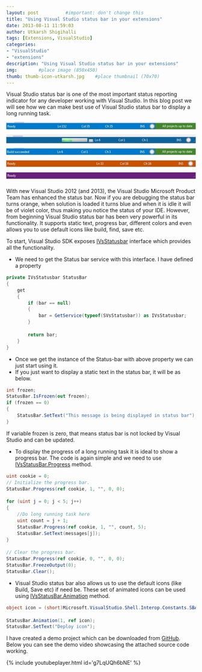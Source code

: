 ```yaml
---
layout: post          #important: don't change this
title: "Using Visual Studio status bar in your extensions"
date: 2013-08-11 11:59:03
author: Utkarsh Shigihalli
tags: [Extensions, VisualStudio]
categories:
- "VisualStudio"
- "extensions"
description: "Using Visual Studio status bar in your extensions"
img:        #place image (850x450)
thumb: thumb-icon-utkarsh.jpg    #place thumbnail (70x70)
---
```

Visual Studio status bar is one of the most important status reporting indicator for any developer working with Visual Studio. In this blog post we will see how we can make best use of Visual Studio status bar to display a long running task.

![VSStatusBar](/images/screenshots/utkarsh/2013_08_11_using_visual_studio_status_Image1.jpg)

With new Visual Studio 2012 (and 2013), the Visual Studio Microsoft Product Team has enhanced the status bar. Now if you are debugging the status bar turns orange, when solution is loaded it turns blue and when it is idle it will be of violet color, thus making you notice the status of your IDE. However, from beginning Visual Studio status bar has been very powerful in its functionality. It supports static text, progress bar, different colors and even allows you to use default icons like build, find, save etc.

To start, Visual Studio SDK exposes [IVsStatusbar](http://msdn.microsoft.com/en-us/library/Microsoft.VisualStudio.Shell.Interop.IVsStatusbar%28v=vs.110%29.aspx) interface which provides all the functionality. 

-  We need to get the Status bar service with this interface. I have defined a property      

```cs
private IVsStatusbar StatusBar
{
    get
    {
        if (bar == null)
        {
            bar = GetService(typeof(SVsStatusbar)) as IVsStatusbar;
        }

        return bar;
    }
}
```
-  Once we get the instance of the Status-bar with above property we can just start using it. 
-  If you just want to display a static text in the status bar, it will be as below. 

```cs
int frozen;
StatusBar.IsFrozen(out frozen);
if (frozen == 0)
{
    StatusBar.SetText("This message is being displayed in status bar");
} 
```
If variable frozen is zero, that means status bar is not locked by Visual Studio and can be updated. 

-  To display the progress of a long running task it is ideal to show a progress bar. The code is again simple and we need to use [IVsStatusBar.Progress](http://msdn.microsoft.com/en-us/library/microsoft.visualstudio.shell.interop.ivsstatusbar.progress(v=vs.90).aspx) method. 

```cs
uint cookie = 0;
// Initialize the progress bar.
StatusBar.Progress(ref cookie, 1, "", 0, 0);

for (uint j = 0; j < 5; j++)
{
    //Do long running task here
    uint count = j + 1;
    StatusBar.Progress(ref cookie, 1, "", count, 5);
    StatusBar.SetText(messages[j]);
}

// Clear the progress bar.
StatusBar.Progress(ref cookie, 0, "", 0, 0);
StatusBar.FreezeOutput(0);
StatusBar.Clear();
```
-  Visual Studio status bar also allows us to use the default icons (like Build, Save etc) if need be. These set of animated icons can be used using [IVsStatusBar.Animation](http://msdn.microsoft.com/en-us/library/microsoft.visualstudio.shell.interop.ivsstatusbar.animation.aspx) method. 

```cs
object icon = (short)Microsoft.VisualStudio.Shell.Interop.Constants.SBAI_Deploy;

StatusBar.Animation(1, ref icon);
StatusBar.SetText("Deploy icon");
```
I have created a demo project which can be downloaded from [GitHub](https://github.com/onlyutkarsh/VisualStudioStatusBarDemo/). Below you can see the demo video showcasing the attached source code working. 

{% include youtubeplayer.html id='g7LqUQh6bNE' %}